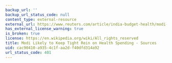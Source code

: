 ```yaml
---
backup_url: ''
backup_url_status_code: null
content_type: external-resource
external_url: https://www.reuters.com/article/india-budget-health/modi-likely-to-keep-tight-rein-on-health-spending-sources-idINKBN0LT1D820150225
has_external_license_warning: true
is_broken: true
license: https://en.wikipedia.org/wiki/All_rights_reserved
title: Modi Likely to Keep Tight Rein on Health Spending - Sources
uid: cac90410-a935-4c1f-aa2d-f40dfd314a92
url_status_code: 401
---
```

